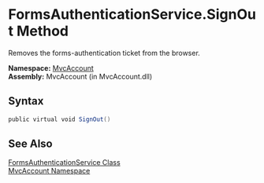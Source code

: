 FormsAuthenticationService.SignOut Method
=========================================
Removes the forms-authentication ticket from the browser.

**Namespace:** [MvcAccount][1]  
**Assembly:** MvcAccount (in MvcAccount.dll)

Syntax
------

```csharp
public virtual void SignOut()
```


See Also
--------
[FormsAuthenticationService Class][2]  
[MvcAccount Namespace][1]  

[1]: ../README.md
[2]: README.md